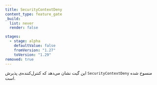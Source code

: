 ```yaml
---
title: SecurityContextDeny
content_type: feature_gate
_build:
  list: never
  render: false

stages:
  - stage: alpha 
    defaultValue: false
    fromVersion: "1.27"
    toVersion: "1.29"
removed: true
---
```

این گیت نشان می‌دهد که کنترل‌کننده‌ی پذیرش `SecurityContextDeny` منسوخ شده است.